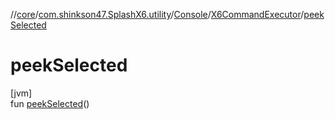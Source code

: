 //[core](../../../../index.md)/[com.shinkson47.SplashX6.utility](../../index.md)/[Console](../index.md)/[X6CommandExecutor](index.md)/[peekSelected](peek-selected.md)

# peekSelected

[jvm]\
fun [peekSelected](peek-selected.md)()
